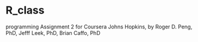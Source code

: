 # R_class
programming Assignment 2 for Coursera Johns Hopkins, by Roger D. Peng, PhD, Jefff Leek, PhD, Brian Caffo, PhD
